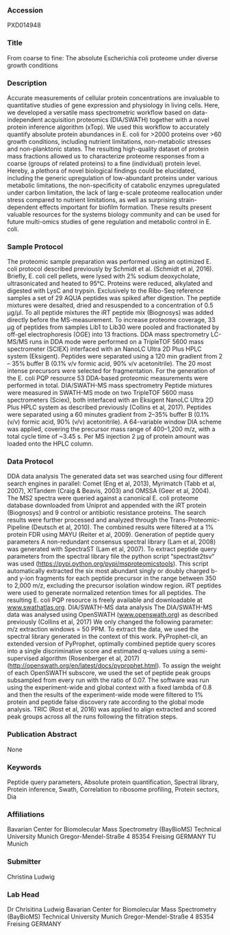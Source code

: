 ### Accession
PXD014948

### Title
From coarse to fine: The absolute Escherichia coli proteome under diverse growth conditions

### Description
Accurate measurements of cellular protein concentrations are invaluable to quantitative studies of gene expression and physiology in living cells. Here, we developed a versatile mass spectrometric workflow based on data-independent acquisition proteomics (DIA/SWATH) together with a novel protein inference algorithm (xTop). We used this workflow to accurately quantify absolute protein abundances in E. coli for >2000 proteins over >60 growth conditions, including nutrient limitations, non-metabolic stresses and non-planktonic states. The resulting high-quality dataset of protein mass fractions allowed us to characterize proteome responses from a coarse (groups of related proteins) to a fine (individual) protein level. Hereby, a plethora of novel biological findings could be elucidated, including the generic upregulation of low-abundant proteins under various metabolic limitations, the non-specificity of catabolic enzymes upregulated under carbon limitation, the lack of larg e-scale proteome reallocation under stress compared to nutrient limitations, as well as surprising strain-dependent effects important for biofilm formation. These results present valuable resources for the systems biology community and can be used for future multi-omics studies of gene regulation and metabolic control in E. coli.

### Sample Protocol
The proteomic sample preparation was performed using an optimized E. coli protocol described previously by Schmidt et al. (Schmidt et al, 2016). Briefly, E. coli cell pellets, were lysed with 2% sodium deoxycholate, ultrasonicated and heated to 95°C. Proteins were reduced, alkylated and digested with LysC and trypsin. Exclusively to the Ribo-Seq reference samples a set of 29 AQUA peptides was spiked after digestion. The peptide mixtures were desalted, dried and resuspended to a concentration of 0.5 µg/µl. To all peptide mixtures the iRT peptide mix (Biognosys) was added directly before the MS-measurement. To increase proteome coverage, 33 µg of peptides from samples Lib1 to Lib30 were pooled and fractionated by off-gel electrophoresis (OGE) into 13 fractions. DDA mass spectrometry LC-MS/MS runs in DDA mode were performed on a TripleTOF 5600 mass spectrometer (SCIEX) interfaced with an NanoLC Ultra 2D Plus HPLC system (Eksigent). Peptides were separated using a 120 min gradient from 2 – 35% buffer B (0.1% v/v formic acid, 90% v/v acetonitrile). The 20 most intense precursors were selected for fragmentation. For the generation of the E. coli PQP resource 53 DDA-based proteomic measurements were performed in total.  DIA/SWATH-MS mass spectrometry Peptide mixtures were measured in SWATH-MS mode on two TripleTOF 5600 mass spectrometers (Sciex), both interfaced with an Eksigent NanoLC Ultra 2D Plus HPLC system as described previously (Collins et al, 2017). Peptides were separated using a 60 minutes gradient from 2–35% buffer B (0.1% (v/v) formic acid, 90% (v/v) acetonitrile). A 64-variable window DIA scheme was applied, covering the precursor mass range of 400–1,200 m/z, with a total cycle time of ~3.45 s. Per MS injection 2 μg of protein amount was loaded onto the HPLC column.

### Data Protocol
DDA data analysis The generated data set was searched using four different search engines in parallel: Comet (Eng et al, 2013), Myrimatch (Tabb et al, 2007), X!Tandem (Craig & Beavis, 2003) and OMSSA (Geer et al, 2004). The MS2 spectra were queried against a canonical E. coli proteome database downloaded from Uniprot and appended with the iRT protein (Biognosys) and 9 control or antibiotic resistance proteins. The search results were further processed and analyzed through the Trans-Proteomic-Pipeline (Deutsch et al, 2010). The combined results were filtered at a 1% protein FDR using MAYU (Reiter et al, 2009). Generation of peptide query parameters  A non-redundant consensus spectral library (Lam et al, 2008) was generated with SpectraST (Lam et al, 2007). To extract peptide query parameters from the spectral library file the python script “spectrast2tsv” was used (https://pypi.python.org/pypi/msproteomicstools). This script automatically extracted the six most abundant singly or doubly charged b- and y-ion fragments for each peptide precursor in the range between 350 to 2,000 m/z, excluding the precursor isolation window region. iRT peptides were used to generate normalized retention times for all peptides. The resulting E. coli PQP resource is freely available and downloadable at www.swathatlas.org.  DIA/SWATH-MS data analysis The DIA/SWATH-MS data was analysed using OpenSWATH (www.openswath.org) as described previously (Collins et al, 2017) We only changed the following parameter: m/z extraction windows = 50 PPM. To extract the data, we used the spectral library generated in the context of this work.  PyProphet-cli, an extended version of PyProphet, optimally combined peptide query scores into a single discriminative score and  estimated q-values using a semi-supervised algorithm (Rosenberger et al, 2017) (http://openswath.org/en/latest/docs/pyprophet.html). To assign the weight of each OpenSWATH subscore, we used the set of peptide peak groups subsampled from every run with the ratio of 0.07. The software was run using the experiment-wide and global context with a fixed lambda of 0.8 and then the results of the experiment-wide mode were filtered to 1% protein and peptide false discovery rate according to the global mode analysis. TRIC (Rost et al, 2016) was applied to align extracted and scored peak groups across all the runs following the filtration steps.

### Publication Abstract
None

### Keywords
Peptide query parameters, Absolute protein quantification, Spectral library, Protein inference, Swath, Correlation to ribosome profiling, Protein sectors, Dia

### Affiliations
Bavarian Center for Biomolecular Mass Spectrometry (BayBioMS) Technical University Munich Gregor-Mendel-Straße 4 85354 Freising GERMANY
TU Munich

### Submitter
Christina Ludwig

### Lab Head
Dr Chrisitina Ludwig
Bavarian Center for Biomolecular Mass Spectrometry (BayBioMS) Technical University Munich Gregor-Mendel-Straße 4 85354 Freising GERMANY


